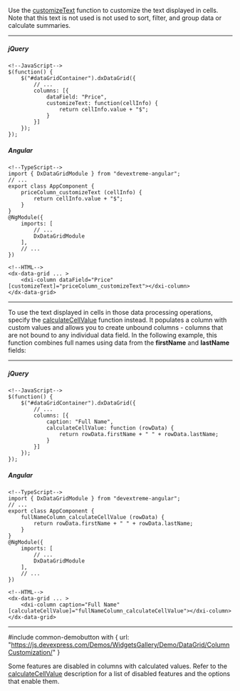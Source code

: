 Use the [customizeText](/api-reference/_hidden/GridBaseColumn/customizeText.md '/Documentation/ApiReference/UI_Widgets/dxDataGrid/Configuration/columns/#customizeText') function to customize the text displayed in cells. Note that this text is not used is not used to sort, filter, and group data or calculate summaries. 

---
##### jQuery

    <!--JavaScript-->
    $(function() {
        $("#dataGridContainer").dxDataGrid({
            // ...
            columns: [{
                dataField: "Price",
                customizeText: function(cellInfo) {
                    return cellInfo.value + "$";
                }
            }]
        });
    });

##### Angular

    <!--TypeScript-->
    import { DxDataGridModule } from "devextreme-angular";
    // ...
    export class AppComponent {
        priceColumn_customizeText (cellInfo) {
            return cellInfo.value + "$";
        }
    }
    @NgModule({
        imports: [
            // ...
            DxDataGridModule
        ],
        // ...
    })

    <!--HTML-->
    <dx-data-grid ... >
        <dxi-column dataField="Price" [customizeText]="priceColumn_customizeText"></dxi-column>
    </dx-data-grid>
    
---

To use the text displayed in cells in those data processing operations, specify the [calculateCellValue](/api-reference/_hidden/GridBaseColumn/calculateCellValue.md '/Documentation/ApiReference/UI_Widgets/dxDataGrid/Configuration/columns/#calculateCellValue') function instead. It populates a column with custom values and allows you to create unbound columns - columns that are not bound to any individual data field. In the following example, this function combines full names using data from the **firstName** and **lastName** fields: 

---
##### jQuery

    <!--JavaScript-->
    $(function() {
        $("#dataGridContainer").dxDataGrid({
            // ...
            columns: [{
                caption: "Full Name",
                calculateCellValue: function (rowData) {
                    return rowData.firstName + " " + rowData.lastName;
                }
            }]
        });
    });

##### Angular

    <!--TypeScript-->
    import { DxDataGridModule } from "devextreme-angular";
    // ...
    export class AppComponent {
        fullNameColumn_calculateCellValue (rowData) {
            return rowData.firstName + " " + rowData.lastName;
        }
    }
    @NgModule({
        imports: [
            // ...
            DxDataGridModule
        ],
        // ...
    })

    <!--HTML-->
    <dx-data-grid ... >
        <dxi-column caption="Full Name" [calculateCellValue]="fullNameColumn_calculateCellValue"></dxi-column>
    </dx-data-grid>
    
---

#include common-demobutton with {
    url: "https://js.devexpress.com/Demos/WidgetsGallery/Demo/DataGrid/ColumnCustomization/"
} 

Some features are disabled in columns with calculated values. Refer to the [calculateCellValue](/api-reference/_hidden/GridBaseColumn/calculateCellValue.md '/Documentation/ApiReference/UI_Widgets/dxDataGrid/Configuration/columns/#calculateCellValue') description for a list of disabled features and the options that enable them.
